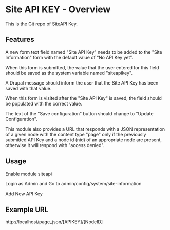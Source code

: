 # Site API KEY - Overview


This is the Git repo of SiteAPI Key.

## Features


A new form text field named "Site API Key" needs to be added to the "Site Information" form with the default value of “No API Key yet”.

When this form is submitted, the value that the user entered for this field should be saved as the system variable named "siteapikey".

A Drupal message should inform the user that the Site API Key has been saved with that value.

When this form is visited after the "Site API Key" is saved, the field should be populated with the correct value.

The text of the "Save configuration" button should change to "Update Configuration".

This module also provides a URL that responds with a JSON representation of a given node with the content type "page" only if the previously submitted API Key and a node id (nid) of an appropriate node are present, otherwise it will respond with "access denied".


## Usage

Enable module siteapi

Login as Admin and Go to admin/config/system/site-information

Add New API Key


## Example URL

http://localhost/page_json/[APIKEY]/[NodeID]
